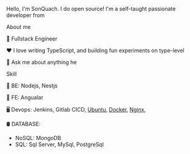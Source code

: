 Hello, I'm SonQuach. 
I do open source! I'm a self-taught passionate developer from

About me 

💼 Fullstack Engineer

❤️ I love writing TypeScript, and building fun experiments on type-level

💬 Ask me about anything he

Skill

📎 BE: Nodejs, Nestjs 

👤 FE: Angualar

🖥 Devops: Jenkins, Gitlab CICD, [Ubuntu](https://github.com/QuachSon1995/linux), [Docker](https://github.com/QuachSon1995/linux/blob/main/docker.txt), [Nginx](https://github.com/QuachSon1995/linux/blob/main/nginx.txt), 

🛢 DATABASE: 
  - NoSQL: MongoDB
  - SQL: Sql Server, MySql, PostgreSql

   
